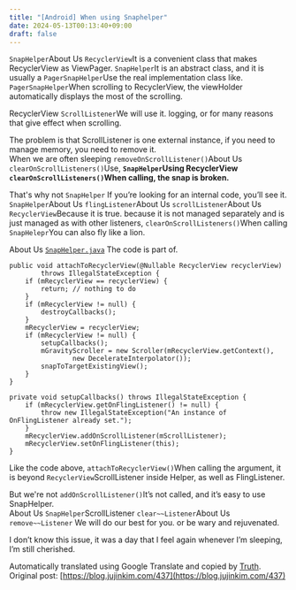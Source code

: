 ```yaml
---
title: "[Android] When using Snaphelper"
date: 2024-05-13T00:13:40+09:00
draft: false
---
```


`SnapHelper`About Us `RecyclerView`It is a convenient class that makes RecyclerView as ViewPager. `SnapHelper`It is an abstract class, and it is usually a `PagerSnapHelper`Use the real implementation class like.  
`PagerSnapHelper`When scrolling to RecyclerView, the viewHolder automatically displays the most of the scrolling.

RecyclerView `ScrollListener`We will use it. logging, or for many reasons that give effect when scrolling.

The problem is that ScrollListener is one external instance, if you need to manage memory, you need to remove it.  
When we are often sleeping `removeOnScrollListener()`About Us `clearOnScrollListeners()`Use, **`SnapHelper`Using RecyclerView `clearOnScrollListeners()`When calling, the snap is broken.**

That's why not `SnapHelper` If you’re looking for an internal code, you’ll see it. `SnapHelper`About Us `flingListener`About Us `scrollListener`About Us `RecyclerView`Because it is true. because it is not managed separately and is just managed as with other listeners, `clearOnScrollListeners()`When calling `SnapHelepr`You can also fly like a lion.

About Us [`SnapHelper.java`](https://android.googlesource.com/platform/frameworks/support/+/oreo-cts-release/v7/recyclerview/src/android/support/v7/widget/SnapHelper.java) The code is part of.


```
public void attachToRecyclerView(@Nullable RecyclerView recyclerView)
        throws IllegalStateException {
    if (mRecyclerView == recyclerView) {
        return; // nothing to do
    }
    if (mRecyclerView != null) {
        destroyCallbacks();
    }
    mRecyclerView = recyclerView;
    if (mRecyclerView != null) {
        setupCallbacks();
        mGravityScroller = new Scroller(mRecyclerView.getContext(),
                new DecelerateInterpolator());
        snapToTargetExistingView();
    }
}

private void setupCallbacks() throws IllegalStateException {
    if (mRecyclerView.getOnFlingListener() != null) {
        throw new IllegalStateException("An instance of OnFlingListener already set.");
    }
    mRecyclerView.addOnScrollListener(mScrollListener);
    mRecyclerView.setOnFlingListener(this);
}
```
Like the code above, `attachToRecyclerView()`When calling the argument, it is beyond `RecyclerView`ScrollListener inside Helper, as well as FlingListener.

But we're not `addOnScrollListener()`It’s not called, and it’s easy to use SnapHelper.  
About Us `SnapHelper`ScrollListener `clear~~Listener`About Us `remove~~Listener` We will do our best for you. or be wary and rejuvenated.

I don’t know this issue, it was a day that I feel again whenever I’m sleeping, I’m still cherished.



Automatically translated using Google Translate and copied by [Truth](https://github.com/jujinkim/truth).
Original post: [https://blog.jujinkim.com/437](https://blog.jujinkim.com/437)